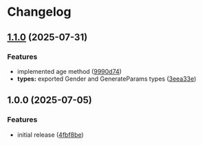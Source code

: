 # Changelog

## [1.1.0](https://github.com/dnrovs/rntrc-js/compare/v1.0.0...v1.1.0) (2025-07-31)


### Features

* implemented age method ([9990d74](https://github.com/dnrovs/rntrc-js/commit/9990d740d2cb18f02db232507bf4f49d40d18bb7))
* **types:** exported Gender and GenerateParams types ([3eea33e](https://github.com/dnrovs/rntrc-js/commit/3eea33e34e363c41bfacaf2381cb3edc024a4bda))

## 1.0.0 (2025-07-05)


### Features

* initial release ([4fbf8be](https://github.com/dnrovs/rntrc-js/commit/4fbf8be700fdd880c8931cb5be3746467a0258fc))
